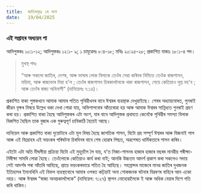 ```yaml
---
title:  জাতিসমূহঃ ১ম ভাগ
date:   19/04/2025
---
```


### এই সপ্তাহৰ অধ্যয়ন পা

আদিপুস্তকঃ ১০:১-১২; আদিপুস্তকঃ ১২:১- ৯; ১ চামূৱেলঃ ৮:৪-১৮; মথিঃ ২০:২৫-২৮; প্রকাশিত বাক্যঃ ১৮:১-৪ পদ।

> <p>মুখস্থ পদঃ</p>
> “আৰু সকলো জাতিৰ, দেশৰ, আৰু ভাষাৰ লোক বিলাকে তেওঁৰ সেৱা কৰিবৰ নিমিত্তে তেওঁক ৰাজশাসন, মহিমা, আৰু ৰাজ্যভাৰ দিয়া হ'ল ; তেওঁৰ ৰাজশাসন চিৰকাললৈকে থকা ৰাজশাসন, সেয়ে কেতিয়াও লুপ্ত নহ'ব ; আৰু তেওঁৰ ৰাজ্য অবিনাশী” (দানিয়েলঃ ৭:১৪)।

প্রকাশিত বাক্য পুস্তকখনে আমাক আমাৰ পতিত পৃথিৱীখনৰ বাবে ঈশ্বৰৰ ব্যৱস্থাক দেখুৱাইছে। শেষৰ অধ্যায়বোৰত, পুনৰাই জীৱন বৃক্ষৰ বিষয়ে উল্লেখ থকা দেখা পোৱা যায়, অভিশাপবোৰ আঁতৰোৱা হয় আৰু আমাক ঈশ্বৰৰ সান্নিধ্যত পুনৰাই গ্ৰহণ কৰা হয়। প্রকাশিত বাক্য হৈছে আদিপুস্তকৰ এটা অংশ, যাৰ বাবে আদিপুস্তক প্রথমতে কেনেকৈ পৃথিৱীৰ সমস্যা বিলাক বিকশিত হৈছিল তাক বুজাৰ এক গুৰুত্বপূৰ্ণ চাবিকাঠি হৈয়েই আছে।

দানিয়েল আৰু প্ৰকাশিত বাক্য দুয়োটাৰে এটা মূল বিষয় হৈছে জাগতিক শাসন, যিটো গ্রহ সম্পূৰ্ণ ঈশ্বৰৰ আৰু যিজনাই পাপ আৰু এই বিদ্ৰোহৰ এই ভয়ংকৰ পৰিঘটনা চিৰদিনৰ বাবে শেষ হোৱাৰ পিছত, অৱশেষত ধাৰ্মিকতাৰে শাসন কৰিব।

এইটো এটা অতি দীঘলীয়া প্রক্রিয়া যিটো এই মুহূৰ্ত্তলৈ লৈ যায়, য'ত নিজা-শাসনৰ হাজাৰ হাজাৰ বছৰৰ মানৱীয় পৰীক্ষা-নিৰীক্ষা সামৰি লোৱা হৈছে। তেওঁলোকে কেতিয়াও কাৰ্য কৰা নাই; আনকি উচ্চতম আদর্শ প্রকাশ কৰা সকলেও সদায় সেই আদৰ্শৰ পৰা আঁতৰি আহিছে, প্ৰায়ে ভয়ংকৰভাৱে পতিত হৈ আহিছে। সহস্রাব্দৰ মাজেৰে মানৱ জাতিৰ দুখজনক ইতিহাসৰ ইমানখিনি এই বিফল ব্যৱস্থাবোৰে আমাৰ ওপৰত কঢ়িয়াই অনা শোকজনক ঘটনাৰ বিৱৰণৰ বাহিৰে আন একো নহয়। আৰু ঈশ্বৰৰ “ৰাজ্য অনন্তকাললৈকে” (দানিয়েল: ৭:২৭) স্থাপন নোহোৱালৈকে ই আৰু অধিক বেয়াৰ দিশে গতি কৰি থাকিব।